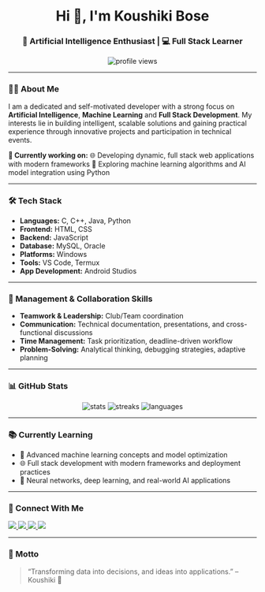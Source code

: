 <h1 align="center">Hi 👋, I'm Koushiki Bose</h1>
<h3 align="center">🚀 Artificial Intelligence Enthusiast | 💻 Full Stack Learner </h3>

<p align="center">
  <img src="https://komarev.com/ghpvc/?username=Koushiki2114&label=Profile%20Views&color=0e75b6&style=flat-square" alt="profile views" />
</p>

---

### 👨‍💻 About Me

I am a dedicated and self-motivated developer with a strong focus on **Artificial Intelligence**, **Machine Learning** and **Full Stack Development**.
My interests lie in building intelligent, scalable solutions and gaining practical experience through innovative projects and participation in technical events.

**🔭 Currently working on:**
🌐 Developing dynamic, full stack web applications with modern frameworks
🤖 Exploring machine learning algorithms and AI model integration using Python

---

### 🛠 Tech Stack

- **Languages:** C, C++, Java, Python  
- **Frontend:** HTML, CSS
- **Backend:** JavaScript
- **Database:** MySQL, Oracle 
- **Platforms:** Windows  
- **Tools:** VS Code, Termux
- **App Development:** Android Studios

---

### 🧩 Management & Collaboration Skills
  
- **Teamwork & Leadership:** Club/Team coordination  
- **Communication:** Technical documentation, presentations, and cross-functional discussions  
- **Time Management:** Task prioritization, deadline-driven workflow  
- **Problem-Solving:** Analytical thinking, debugging strategies, adaptive planning  

---

### 📊 GitHub Stats

<p align="center">
  <img src="https://github-readme-stats.vercel.app/api?username=Koushiki2114&show_icons=true&theme=tokyonight" alt="stats" />
  <img src="https://streak-stats.demolab.com?user=Koushiki2114&theme=tokyonight" alt="streaks" />
  <img src="https://github-readme-stats.vercel.app/api/top-langs/?username=Koushiki2114&layout=compact&theme=tokyonight" alt="languages" />
</p>

---

### 📚 Currently Learning

- 🤖 Advanced machine learning concepts and model optimization  
- 🌐 Full stack development with modern frameworks and deployment practices  
- 🧠 Neural networks, deep learning, and real-world AI applications  

---

### 🔗 Connect With Me

<p align="left">
  <a href="linkedin.com/in/koushiki-bose" target="_blank">
    <img src="https://img.shields.io/badge/LinkedIn-%230077B5.svg?&style=for-the-badge&logo=linkedin&logoColor=white" />
  </a>
  <a href="https://www.instagram.com/_sweet_but_devil_/" target="_blank">
    <img src="https://img.shields.io/badge/Instagram-%23E4405F.svg?&style=for-the-badge&logo=instagram&logoColor=white" />
  </a>
  <a href="mailto:koushikibose2004@gmail.com">
    <img src="https://img.shields.io/badge/Gmail-D14836?style=for-the-badge&logo=gmail&logoColor=white" />
  </a>
  <a href="https://github.com/Koushiki2114" target="_blank">
    <img src="https://img.shields.io/badge/GitHub-%23121011.svg?&style=for-the-badge&logo=github&logoColor=white" />
  </a>
</p>

---

### 💬 Motto

> “Transforming data into decisions, and ideas into applications.” – Koushiki 🚀
